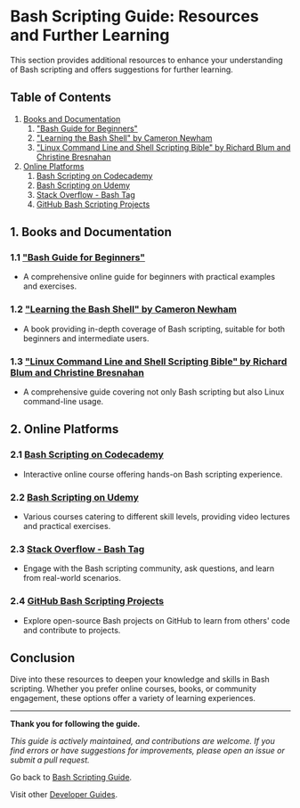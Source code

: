 # Bash Scripting Guide: Resources and Further Learning

This section provides additional resources to enhance your understanding of Bash scripting and offers suggestions for further learning.

## Table of Contents

1. [Books and Documentation](#1-books-and-documentation)
   1. ["Bash Guide for Beginners"](#11-bash-guide-for-beginners)
   2. ["Learning the Bash Shell" by Cameron Newham](#12-learning-the-bash-shell-by-cameron-newham)
   3. ["Linux Command Line and Shell Scripting Bible" by Richard Blum and Christine Bresnahan](#13-linux-command-line-and-shell-scripting-bible-by-richard-blum-and-christine-bresnahan)
2. [Online Platforms](#2-online-platforms)
   1. [Bash Scripting on Codecademy](#21-bash-scripting-on-codecademy)
   2. [Bash Scripting on Udemy](#22-bash-scripting-on-udemy)
   3. [Stack Overflow - Bash Tag](#23-stack-overflow---bash-tag)
   4. [GitHub Bash Scripting Projects](#24-github-bash-scripting-projects)

## 1. Books and Documentation

### 1.1 [**"Bash Guide for Beginners"**](http://tldp.org/LDP/Bash-Beginners-Guide/html/)

- A comprehensive online guide for beginners with practical examples and exercises.

### 1.2 [**"Learning the Bash Shell" by Cameron Newham**](https://www.oreilly.com/library/view/learning-the-bash/0596009658/)

- A book providing in-depth coverage of Bash scripting, suitable for both beginners and intermediate users.

### 1.3 [**"Linux Command Line and Shell Scripting Bible" by Richard Blum and Christine Bresnahan**](https://www.wiley.com/en-us/Linux+Command+Line+and+Shell+Scripting+Bible%2C+4th+Edition-p-9781119695434)

- A comprehensive guide covering not only Bash scripting but also Linux command-line usage.

## 2. Online Platforms

### 2.1 [**Bash Scripting on Codecademy**](https://www.codecademy.com/learn/learn-bash)

- Interactive online course offering hands-on Bash scripting experience.

### 2.2 [**Bash Scripting on Udemy**](https://www.udemy.com/topic/bash-scripting/)

- Various courses catering to different skill levels, providing video lectures and practical exercises.

### 2.3 [**Stack Overflow - Bash Tag**](https://stackoverflow.com/questions/tagged/bash)

- Engage with the Bash scripting community, ask questions, and learn from real-world scenarios.

### 2.4 [**GitHub Bash Scripting Projects**](https://github.com/topics/bash-scripting)

- Explore open-source Bash projects on GitHub to learn from others' code and contribute to projects.

## Conclusion

Dive into these resources to deepen your knowledge and skills in Bash scripting. Whether you prefer online courses, books, or community engagement, these options offer a variety of learning experiences.

---
**Thank you for following the guide.**

*This guide is actively maintained, and contributions are welcome. If you find errors or have suggestions for improvements, please open an issue or submit a pull request.*

Go back to [Bash Scripting Guide](README.md).

Visit other [Developer Guides](../README.md).
